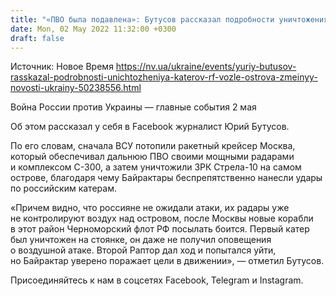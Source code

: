 ```yaml
---
title: "«ПВО была подавлена»: Бутусов рассказал подробности уничтожения катеров РФ возле Змеиного"
date: Mon, 02 May 2022 11:32:00 +0300
draft: false
---
```

Источник: Новое Время https://nv.ua/ukraine/events/yuriy-butusov-rasskazal-podrobnosti-unichtozheniya-katerov-rf-vozle-ostrova-zmeinyy-novosti-ukrainy-50238556.html


Война России против Украины — главные события 2 мая

Об этом рассказал у себя в Facebook журналист Юрий Бутусов.

По его словам, сначала ВСУ потопили ракетный крейсер Москва, который обеспечивал дальнюю ПВО своими мощными радарами и комплексом С-300, а затем уничтожили ЗРК Стрела-10 на самом острове, благодаря чему Байрактары беспрепятственно нанесли удары по российским катерам.

«Причем видно, что россияне не ожидали атаки, их радары уже не контролируют воздух над островом, после Москвы новые корабли в этот район Черноморский флот РФ посылать боится. Первый катер был уничтожен на стоянке, он даже не получил оповещения о воздушной атаке. Второй Раптор дал ход и попытался уйти, но Байрактар уверено поражает цели в движении», — отметил Бутусов.

Присоединяйтесь к нам в соцсетях Facebook, Telegram и Instagram.
